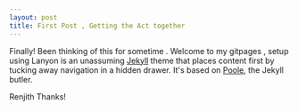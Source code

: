 ```yaml
---
layout: post
title: First Post , Getting the Act together 
---
```


Finally! Been thinking of this for sometime . Welcome to my gitpages , setup using Lanyon is an unassuming [Jekyll](http://jekyllrb.com) theme that places content first by tucking away navigation in a hidden drawer. It's based on [Poole](http://getpoole.com), the Jekyll butler.


Renjith
Thanks!
